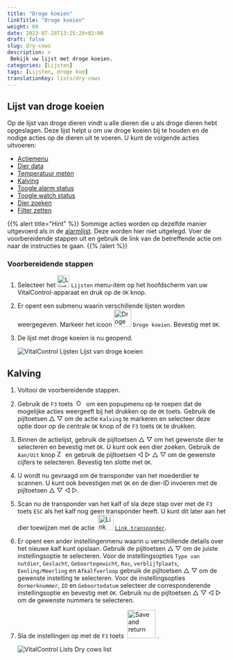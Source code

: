 ```yaml
---
title: "Droge koeien"
linkTitle: "Droge koeien"
weight: 60
date: 2023-07-28T13:25:28+02:00
draft: false
slug: dry-cows
description: >
 Bekijk uw lijst met droge koeien.
categories: [Lijsten]
tags: [Lijsten, droge koe]
translationKey: lists/dry-cows
---
```

## Lijst van droge koeien

Op de lijst van droge dieren vindt u alle dieren die u als droge dieren hebt opgeslagen. Deze lijst helpt u om uw droge koeien bij te houden en de nodige acties op de dieren uit te voeren. U kunt de volgende acties uitvoeren:

- [Actiemenu](../alarm/#actiemenu)
- [Dier data](../alarm/#dier-data)
- [Temperatuur meten](../alarm/#temperatuur-meten)
- [Kalving](#kalving)
- [Toogle alarm status](../on-watch/#toggle-alarm-status)
- [Toogle watch status](../alarm/#toogle-watch-status)
- [Dier zoeken](../alarm/#dier-zoeken)
- [Filter zetten](../alarm/#filter-zetten)

{{% alert title="Hint" %}}
Sommige acties worden op dezelfde manier uitgevoerd als in de [alarmlijst](../alarm). Deze worden hier niet uitgelegd. Voer de voorbereidende stappen uit en gebruik de link van de betreffende actie om naar de instructies te gaan.
{{% /alert %}}

### Voorbereidende stappen

1. Selecteer het <img src="/icons/main/lists.svg" width="28" align="bottom" alt="Lijsten" /> `Lijsten` menu-item op het hoofdscherm van uw VitalControl-apparaat en druk op de `OK` knop.

2. Er opent een submenu waarin verschillende lijsten worden weergegeven. Markeer het icoon <img src="/icons/lists/drycows.svg" width="40" align="bottom" alt="Droge koeien" /> `Droge koeien`. Bevestig met `OK`.

3. De lijst met droge koeien is nu geopend.

   ![VitalControl Lijsten Lijst van droge koeien](../images/firststeps5.png "Voorbereidende stappen")

## Kalving

1. Voltooi de voorbereidende stappen.

2. Gebruik de `F3` toets &nbsp;<img src="/icons/footer/open-popup.svg" width="15" align="bottom" alt="Open popup" />&nbsp; om een popupmenu op te roepen dat de mogelijke acties weergeeft bij het drukken op de `OK` toets. Gebruik de pijltoetsen △ ▽ om de actie `Kalving` te markeren en selecteer deze optie door op de centrale `OK` knop of de `F3` toets `OK` te drukken.

3. Binnen de actielijst, gebruik de pijltoetsen △ ▽ om het gewenste dier te selecteren en bevestig met `OK`. U kunt ook een dier zoeken. Gebruik de `Aan/Uit` knop <img src="/icons/footer/search.svg" width="15" align="bottom" alt="Zoeken" /> en gebruik de pijltoetsen ◁ ▷ △ ▽ om de gewenste cijfers te selecteren. Bevestig ten slotte met `OK`.

4. U wordt nu gevraagd om de transponder van het moederdier te scannen. U kunt ook bevestigen met `OK` en de dier-ID invoeren met de pijltoetsen △ ▽ ◁ ▷.

5. Scan nu de transponder van het kalf of sla deze stap over met de `F3` toets `ESC` als het kalf nog geen transponder heeft. U kunt dit later aan het dier toewijzen met de actie &nbsp;<img src="/icons/actions/link-transponder.svg" width="35" align="bottom" alt="Link transponder" /> [`Link transponder`](../../acties/link-transponder).

6. Er opent een ander instellingenmenu waarin u verschillende details over het nieuwe kalf kunt opslaan. Gebruik de pijltoetsen △ ▽ om de juiste instellingsoptie te selecteren. Voor de instellingsopties `Type van nutdier`, `Geslacht`, `Geboortegewicht`, `Ras`, `verblijfplaats`, `Eenling/Meerling` en `Afkalfverloop` gebruik de pijltoetsen △ ▽ om de gewenste instelling te selecteren. Voor de instellingsopties `Oormerknummer`, `ID` en `Geboortedatum` selecteer de corresponderende instellingsoptie en bevestig met `OK`. Gebruik nu de pijltoetsen △ ▽ ◁ ▷ om de gewenste nummers te selecteren.

7. Sla de instellingen op met de `F3` toets &nbsp;<img src="/icons/footer/save_exit.svg" width="65" align="bottom" alt="Save and return" />&nbsp;.

   ![VitalControl Lists Dry cows list](../images/calving.png "Kalving")
